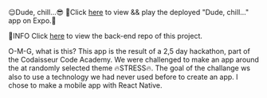 :relieved:Dude, chill...:sunglasses:
:eyes:Click [here](https://expo.io/@jetskevdwouden/dude_chill_) to view && play the deployed "Dude, chill..." app on Expo.:eyes:


:information_desk_person:INFO
Click [here](https://github.com/JetskevdWouden/dude_chill_api) to view the back-end repo of this project.

O-M-G, what is this?
This app is the result of a 2,5 day hackathon, part of the Codaisseur Code Academy.
We were challenged to make an app around the at randomly selected theme :fire:STRESS:fire:. The goal of the challange ws also to use a technology we had never used before to create an app.
I chose to make a mobile app with React Native.
